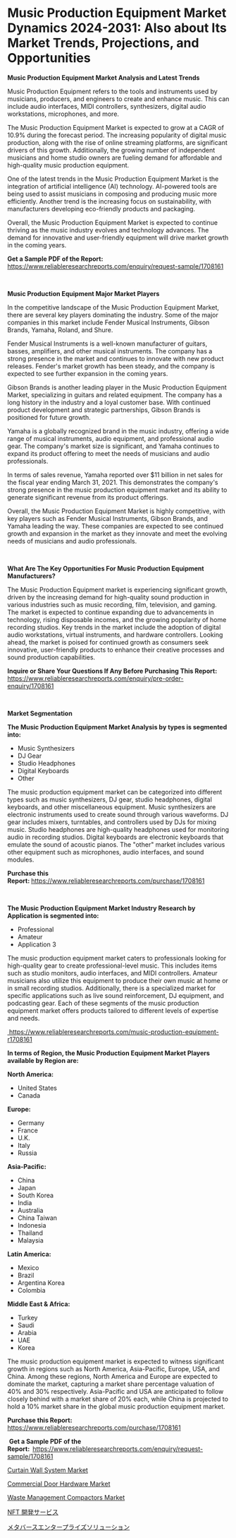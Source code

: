 <p><h1>Music Production Equipment Market Dynamics 2024-2031: Also about Its Market Trends, Projections, and Opportunities</h1></p><p><strong>Music Production Equipment Market Analysis and Latest Trends</strong></p>
<p><p>Music Production Equipment refers to the tools and instruments used by musicians, producers, and engineers to create and enhance music. This can include audio interfaces, MIDI controllers, synthesizers, digital audio workstations, microphones, and more.</p><p>The Music Production Equipment Market is expected to grow at a CAGR of 10.9% during the forecast period. The increasing popularity of digital music production, along with the rise of online streaming platforms, are significant drivers of this growth. Additionally, the growing number of independent musicians and home studio owners are fueling demand for affordable and high-quality music production equipment.</p><p>One of the latest trends in the Music Production Equipment Market is the integration of artificial intelligence (AI) technology. AI-powered tools are being used to assist musicians in composing and producing music more efficiently. Another trend is the increasing focus on sustainability, with manufacturers developing eco-friendly products and packaging.</p><p>Overall, the Music Production Equipment Market is expected to continue thriving as the music industry evolves and technology advances. The demand for innovative and user-friendly equipment will drive market growth in the coming years.</p></p>
<p><strong>Get a Sample PDF of the Report:&nbsp;</strong> <a href="https://www.reliableresearchreports.com/enquiry/request-sample/1708161">https://www.reliableresearchreports.com/enquiry/request-sample/1708161</a></p>
<p>&nbsp;</p>
<p><strong>Music Production Equipment Major Market Players</strong></p>
<p><p>In the competitive landscape of the Music Production Equipment Market, there are several key players dominating the industry. Some of the major companies in this market include Fender Musical Instruments, Gibson Brands, Yamaha, Roland, and Shure.</p><p>Fender Musical Instruments is a well-known manufacturer of guitars, basses, amplifiers, and other musical instruments. The company has a strong presence in the market and continues to innovate with new product releases. Fender's market growth has been steady, and the company is expected to see further expansion in the coming years.</p><p>Gibson Brands is another leading player in the Music Production Equipment Market, specializing in guitars and related equipment. The company has a long history in the industry and a loyal customer base. With continued product development and strategic partnerships, Gibson Brands is positioned for future growth.</p><p>Yamaha is a globally recognized brand in the music industry, offering a wide range of musical instruments, audio equipment, and professional audio gear. The company's market size is significant, and Yamaha continues to expand its product offering to meet the needs of musicians and audio professionals.</p><p>In terms of sales revenue, Yamaha reported over $11 billion in net sales for the fiscal year ending March 31, 2021. This demonstrates the company's strong presence in the music production equipment market and its ability to generate significant revenue from its product offerings.</p><p>Overall, the Music Production Equipment Market is highly competitive, with key players such as Fender Musical Instruments, Gibson Brands, and Yamaha leading the way. These companies are expected to see continued growth and expansion in the market as they innovate and meet the evolving needs of musicians and audio professionals.</p></p>
<p>&nbsp;</p>
<p><strong>What Are The Key Opportunities For Music Production Equipment Manufacturers?</strong></p>
<p><p>The Music Production Equipment market is experiencing significant growth, driven by the increasing demand for high-quality sound production in various industries such as music recording, film, television, and gaming. The market is expected to continue expanding due to advancements in technology, rising disposable incomes, and the growing popularity of home recording studios. Key trends in the market include the adoption of digital audio workstations, virtual instruments, and hardware controllers. Looking ahead, the market is poised for continued growth as consumers seek innovative, user-friendly products to enhance their creative processes and sound production capabilities.</p></p>
<p><strong>Inquire or Share Your Questions If Any Before Purchasing This Report:</strong> <a href="https://www.reliableresearchreports.com/enquiry/pre-order-enquiry/1708161">https://www.reliableresearchreports.com/enquiry/pre-order-enquiry/1708161</a></p>
<p>&nbsp;</p>
<p><strong>Market Segmentation</strong></p>
<p><strong>The Music Production Equipment Market Analysis by types is segmented into:</strong></p>
<p><ul><li>Music Synthesizers</li><li>DJ Gear</li><li>Studio Headphones</li><li>Digital Keyboards</li><li>Other</li></ul></p>
<p><p>The music production equipment market can be categorized into different types such as music synthesizers, DJ gear, studio headphones, digital keyboards, and other miscellaneous equipment. Music synthesizers are electronic instruments used to create sound through various waveforms. DJ gear includes mixers, turntables, and controllers used by DJs for mixing music. Studio headphones are high-quality headphones used for monitoring audio in recording studios. Digital keyboards are electronic keyboards that emulate the sound of acoustic pianos. The "other" market includes various other equipment such as microphones, audio interfaces, and sound modules.</p></p>
<p><strong>Purchase this Report:&nbsp;</strong><a href="https://www.reliableresearchreports.com/purchase/1708161">https://www.reliableresearchreports.com/purchase/1708161</a></p>
<p>&nbsp;</p>
<p><strong>The Music Production Equipment Market Industry Research by Application is segmented into:</strong></p>
<p><ul><li>Professional</li><li>Amateur</li><li>Application 3</li></ul></p>
<p><p>The music production equipment market caters to professionals looking for high-quality gear to create professional-level music. This includes items such as studio monitors, audio interfaces, and MIDI controllers. Amateur musicians also utilize this equipment to produce their own music at home or in small recording studios. Additionally, there is a specialized market for specific applications such as live sound reinforcement, DJ equipment, and podcasting gear. Each of these segments of the music production equipment market offers products tailored to different levels of expertise and needs.</p></p>
<p><a href="https://www.reliableresearchreports.com/music-production-equipment-r1708161">&nbsp;https://www.reliableresearchreports.com/music-production-equipment-r1708161</a></p>
<p><strong>In terms of Region, the Music Production Equipment Market Players available by Region are:</strong></p>
<p>
    <p> <strong> North America: </strong>
        <ul>
            <li>United States</li>
            <li>Canada</li>
        </ul>
        </p> 
    <p> <strong> Europe: </strong>
        <ul>
            <li>Germany</li>
            <li>France</li>
            <li>U.K.</li>
            <li>Italy</li>
            <li>Russia</li>
        </ul>
        </p> 
    <p> <strong> Asia-Pacific: </strong>
        <ul>
            <li>China</li>
            <li>Japan</li>
            <li>South Korea</li>
            <li>India</li>
            <li>Australia</li>
            <li>China Taiwan</li>
            <li>Indonesia</li>
            <li>Thailand</li>
            <li>Malaysia</li>
        </ul>
        </p> 
    <p> <strong> Latin America: </strong>
        <ul>
            <li>Mexico</li>
            <li>Brazil</li>
            <li>Argentina Korea</li>
            <li>Colombia</li>
        </ul>
        </p> 
    <p> <strong> Middle East & Africa: </strong>
        <ul>
            <li>Turkey</li>
            <li>Saudi</li>
            <li>Arabia</li>
            <li>UAE</li>
            <li>Korea</li>
        </ul>
    </p>
    </p>
<p><p>The music production equipment market is expected to witness significant growth in regions such as North America, Asia-Pacific, Europe, USA, and China. Among these regions, North America and Europe are expected to dominate the market, capturing a market share percentage valuation of 40% and 30% respectively. Asia-Pacific and USA are anticipated to follow closely behind with a market share of 20% each, while China is projected to hold a 10% market share in the global music production equipment market.</p></p>
<p><strong>Purchase this Report: </strong><a href="https://www.reliableresearchreports.com/purchase/1708161">https://www.reliableresearchreports.com/purchase/1708161</a></p>
<p>&nbsp;<strong>Get a Sample PDF of the Report:&nbsp;&nbsp;</strong><a href="https://www.reliableresearchreports.com/enquiry/request-sample/1708161">https://www.reliableresearchreports.com/enquiry/request-sample/1708161</a></p>
<p><strong></strong></p>
<p><p><a href="https://issuu.com/reportprime-2/docs/curtain-wall-system-market-size-2030.pptx">Curtain Wall System Market</a></p><p><a href="https://github.com/mahnoor2003/Market-Research-Report-List-4/blob/main/commercial-door-hardware-market.md">Commercial Door Hardware Market</a></p><p><a href="https://github.com/juancolorado15/Market-Research-Report-List-2/blob/main/waste-management-compactors-market.md">Waste Management Compactors Market</a></p><p><a href="https://github.com/gfggqjbfys368009/Market-Research-Report-List-1/blob/main/398433238731.md">NFT 開発サービス</a></p><p><a href="https://github.com/qwpelcjko9242629/Market-Research-Report-List-1/blob/main/644879538730.md">メタバースエンタープライズソリューション</a></p></p>